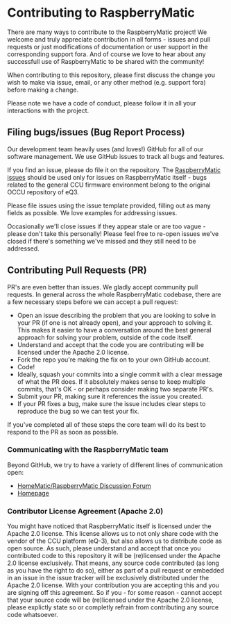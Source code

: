 # Contributing to RaspberryMatic

There are many ways to contribute to the RaspberryMatic project! We welcome and truly appreciate contribution in all forms - issues and pull requests or just modifications of documentation or user support in the corresponding support fora. And of course we love to hear about any successfull use of RaspberryMatic to be shared with the community!

When contributing to this repository, please first discuss the change you wish to make via issue, email, or any other method (e.g. support fora) before making a change.

Please note we have a code of conduct, please follow it in all your interactions with the project.

## Filing bugs/issues (Bug Report Process)

Our development team heavily uses (and loves!) GitHub for all of our software management. We use GitHub issues to track all bugs and features.

If you find an issue, please do file it on the repository. The [RaspberryMatic issues](https://github.com/jens-maus/RaspberryMatic/issues) should be used only for issues on RaspberryMatic itself - bugs related to the general CCU firmware environment belong to the original OCCU repository of eQ3.

Please file issues using the issue template provided, filling out as many fields as possible. We love examples for addressing issues.

Occasionally we'll close issues if they appear stale or are too vague - please don't take this personally! Please feel free to re-open issues we've closed if there's something we've missed and they still need to be addressed.

## Contributing Pull Requests (PR)

PR's are even better than issues. We gladly accept community pull requests. In general across the whole RaspberryMatic codebase, there are a few necessary steps before we can accept a pull request:

- Open an issue describing the problem that you are looking to solve in your PR (if one is not already open), and your approach to solving it. This makes it easier to have a conversation around the best general approach for solving your problem, outside of the code itself.
- Understand and accept that the code you are contributing will be licensed under the Apache 2.0 license.
- Fork the repo you're making the fix on to your own GitHub account.
- Code!
- Ideally, squash your commits into a single commit with a clear message of what the PR does. If it absolutely makes sense to keep multiple commits, that's OK - or perhaps consider making two separate PR's.
- Submit your PR, making sure it references the issue you created.
- If your PR fixes a bug, make sure the issue includes clear steps to reproduce the bug so we can test your fix.

If you've completed all of these steps the core team will do its best to respond to the PR as soon as possible.

### Communicating with the RaspberryMatic team

Beyond GitHub, we try to have a variety of different lines of communication open:

* [HomeMatic/RaspberryMatic Discussion Forum](https://homematic-forum.de/forum/viewforum.php?f=65)
* [Homepage](https://raspberrymatic.de/)

### Contributor License Agreement (Apache 2.0)

You might have noticed that RaspberryMatic itself is licensed under the Apache 2.0 license. This license allows us to not only share code with the vendor of the CCU platform (eQ-3), but also allows us to distribute code as open source. As such, please understand and accept that once you contributed code to this repository it will be (re)licensed under the Apache 2.0 license exclusively. That means, any source code contributed (as long as you have the right to do so), either as part of a pull request or embedded in an issue in the issue tracker will be exclusively distributed under the Apache 2.0 license. With your contribution you are accepting this and you are signing off this agreement. So if you - for some reason - cannot accept that your source code will be (re)licensed under the Apache 2.0 license, please explictly state so or completly refrain from contributing any source code whatsoever.

